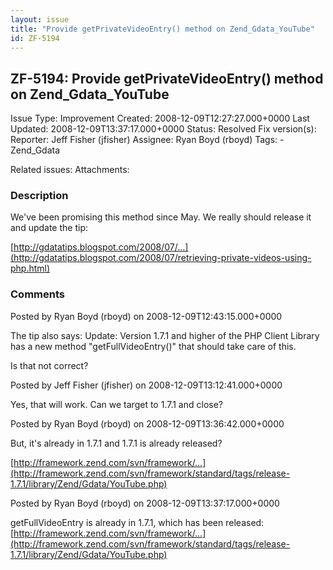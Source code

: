 ```yaml
---
layout: issue
title: "Provide getPrivateVideoEntry() method on Zend_Gdata_YouTube"
id: ZF-5194
---
```


ZF-5194: Provide getPrivateVideoEntry() method on Zend\_Gdata\_YouTube
----------------------------------------------------------------------

 Issue Type: Improvement Created: 2008-12-09T12:27:27.000+0000 Last Updated: 2008-12-09T13:37:17.000+0000 Status: Resolved Fix version(s): 
 Reporter:  Jeff Fisher (jfisher)  Assignee:  Ryan Boyd (rboyd)  Tags: - Zend\_Gdata
 
 Related issues: 
 Attachments: 
### Description

We've been promising this method since May. We really should release it and update the tip:

[http://gdatatips.blogspot.com/2008/07/…](http://gdatatips.blogspot.com/2008/07/retrieving-private-videos-using-php.html)

 

 

### Comments

Posted by Ryan Boyd (rboyd) on 2008-12-09T12:43:15.000+0000

The tip also says: Update: Version 1.7.1 and higher of the PHP Client Library has a new method "getFullVideoEntry()" that should take care of this.

Is that not correct?

 

 

Posted by Jeff Fisher (jfisher) on 2008-12-09T13:12:41.000+0000

Yes, that will work. Can we target to 1.7.1 and close?

 

 

Posted by Ryan Boyd (rboyd) on 2008-12-09T13:36:42.000+0000

But, it's already in 1.7.1 and 1.7.1 is already released?

[http://framework.zend.com/svn/framework/…](http://framework.zend.com/svn/framework/standard/tags/release-1.7.1/library/Zend/Gdata/YouTube.php)

 

 

Posted by Ryan Boyd (rboyd) on 2008-12-09T13:37:17.000+0000

getFullVideoEntry is already in 1.7.1, which has been released: [http://framework.zend.com/svn/framework/…](http://framework.zend.com/svn/framework/standard/tags/release-1.7.1/library/Zend/Gdata/YouTube.php)

 

 